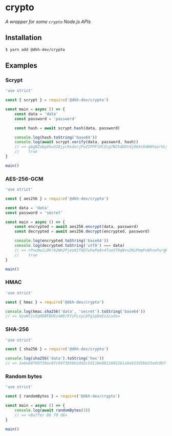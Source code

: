 # crypto

_A wrapper for some `crypto` Node.js APIs_

## Installation

```bash
$ yarn add @dkh-dev/crypto
```

## Examples

### Scrypt

```javascript
'use strict'

const { scrypt } = require('@dkh-dev/crypto')

const main = async () => {
    const data = 'data'
    const password = 'password'

    const hash = await scrypt.hash(data, password)

    console.log(hash.toString('base64'))
    console.log(await scrypt.verify(data, password, hash))
    // => gAgBZabgVkvU18jyc9sdorjPxZIPPFlHlZcg7NCkdDDtdjDGXn5dKWtezrVLs8rxvNsFR6eNadoFUZ8Gr5ElkhKvbg==
    //    true
}

main()
```

### AES-256-GCM

```javascript
'use strict'

const { aes256 } = require('@dkh-dev/crypto')

const data = 'data'
const password = 'secret'

const main = async () => {
    const encrypted = await aes256.encrypt(data, password)
    const decrypted = await aes256.decrypt(encrypted, password)

    console.log(encrypted.toString('base64'))
    console.log(decrypted.toString('utf8') === data)
    // => rPxoDwiL0k742Wm2Pjeo8If0D7whePe8+4TooST9qN+n2NiPmqFvWhnvPurgKU6yF1bfcg==
    //    true
}

main()
```

### HMAC

```javascript
'use strict'

const { hmac } = require('@dkh-dev/crypto')

console.log(hmac.sha256('data', 'secret').toString('base64'))
// => GywWt1vSqHDBFBU8zaW8/KYzFLxyL6Fg1pDeEzzLuds=
```

### SHA-256

```javascript
'use strict'

const { sha256 } = require('@dkh-dev/crypto')

console.log(sha256('data').toString('hex'))
// => 3a6eb0790f39ac87c94f3856b2dd2c5d110e6811602261a9a923d3bb23adc8b7
```

### Random bytes

```javascript
'use strict'

const { randomBytes } = require('@dkh-dev/crypto')

const main = async () => {
    console.log(await randomBytes(3))
    // => <Buffer 86 70 d6>
}

main()
```
